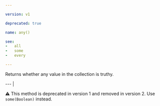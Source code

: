```yaml
---

version: v1

deprecated: true

name: any()

see:
-   all
-   some
-   every

---
```


Returns whether any value in the collection is truthy.

--- |

:warning: This method is deprecated in version 1 and removed in version 2.
Use `some(Boolean)` instead.

